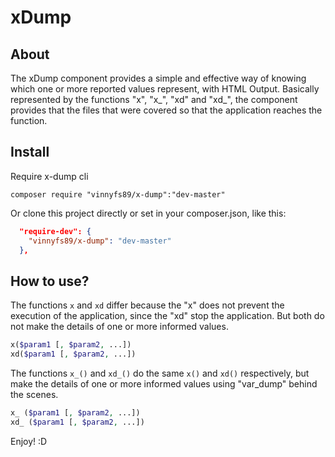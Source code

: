 xDump
=====

## About


The xDump component provides a simple and effective way of knowing which one or more reported values represent, with HTML Output. Basically represented by the functions "x", "x_", "xd" and "xd_", the component provides that the files that were covered so that the application reaches the function.

## Install

Require x-dump cli
```console
composer require "vinnyfs89/x-dump":"dev-master"
```

Or clone this project directly or set in your composer.json, like this:

```json
  "require-dev": {
    "vinnyfs89/x-dump": "dev-master"
  },
```
## How to use?

The functions `x` and `xd` differ because the "x" does not prevent the execution of the application, since the "xd" stop the application. But both do not make the details of one or more informed values.

```php
x($param1 [, $param2, ...])
xd($param1 [, $param2, ...])
```

The functions `x_()` and `xd_()` do the same `x()` and `xd()` respectively, but make the details of one or more informed values using "var_dump" behind the scenes.

```php
x_ ($param1 [, $param2, ...])
xd_ ($param1 [, $param2, ...])
```

Enjoy!
:D
